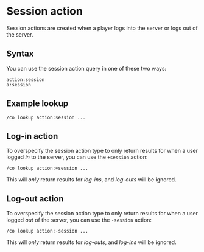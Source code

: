 # Session action

Session actions are created when a player logs into the server or logs out of
the server.

## Syntax

You can use the session action query in one of these two ways:

```
action:session
a:session
```

## Example lookup

```
/co lookup action:session ...
```

## Log-in action

To overspecify the session action type to only return results for when a user
logged *in* to the server, you can use the `+session` action:

```
/co lookup action:+session ...
```

This will *only* return results for *log-ins*, and *log-outs* will be ignored.

## Log-out action

To overspecify the session action type to only return results for when a user
logged *out* of the server, you can use the `-session` action:

```
/co lookup action:-session ...
```

This will *only* return results for *log-outs*, and *log-ins* will be ignored.

